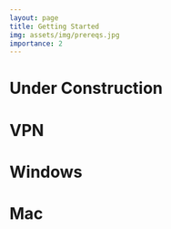 ```yaml
---
layout: page
title: Getting Started
img: assets/img/prereqs.jpg
importance: 2
---
```


# Under Construction

# VPN

# Windows

# Mac